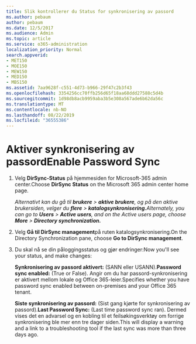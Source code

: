 ```yaml
---
title: Slik kontrollerer du Status for synkronisering av passord
ms.author: pebaum
author: pebaum
ms.date: 12/5/2017
ms.audience: Admin
ms.topic: article
ms.service: o365-administration
localization_priority: Normal
search.appverid:
- MET150
- MOE150
- MEW150
- MED150
- MBS150
ms.assetid: 7aa9628f-c551-4d73-b966-29f47c2b3f43
ms.openlocfilehash: 3354256cc70ffb256d65f18aa68ddd27588c5d4b
ms.sourcegitcommit: 1d98db8acb9959aba3b5e308a567ade6b62da56c
ms.translationtype: MT
ms.contentlocale: nb-NO
ms.lasthandoff: 08/22/2019
ms.locfileid: "36555386"
---
```

# <a name="enable-password-sync"></a><span data-ttu-id="f4e4f-102">Aktiver synkronisering av passord</span><span class="sxs-lookup"><span data-stu-id="f4e4f-102">Enable Password Sync</span></span>

1.  <span data-ttu-id="f4e4f-103">Velg **DirSync-Status** på hjemmesiden for Microsoft-365 admin center.</span><span class="sxs-lookup"><span data-stu-id="f4e4f-103">Choose **DirSync Status** on the Microsoft 365 admin center home page.</span></span> 
    
     <span data-ttu-id="f4e4f-104">*Alternativt kan du gå til **brukere** \> **aktive brukere**, og på den aktive brukersiden, velger du **flere** \> **katalogsynkronisering.***</span><span class="sxs-lookup"><span data-stu-id="f4e4f-104">*Alternately, you can go to **Users** \> **Active users**, and on the Active users page, choose **More** \> **Directory synchronization.***</span></span> 
    
2. <span data-ttu-id="f4e4f-105">Velg **Gå til DirSync management**på ruten katalogsynkronisering.</span><span class="sxs-lookup"><span data-stu-id="f4e4f-105">On the Directory Synchronization pane, choose **Go to DirSync management**.</span></span> 
    
3. <span data-ttu-id="f4e4f-106">Du skal nå se din påloggingsstatus og gjør endringer:</span><span class="sxs-lookup"><span data-stu-id="f4e4f-106">Now you'll see your status, and make changes:</span></span>
    
    <span data-ttu-id="f4e4f-107">**Synkronisering av passord aktivert:** (SANN eller USANN).</span><span class="sxs-lookup"><span data-stu-id="f4e4f-107">**Password sync enabled:** (True or False).</span></span> <span data-ttu-id="f4e4f-108">Angir om du har passord-synkronisering er aktivert mellom lokale og Office 365-leier.</span><span class="sxs-lookup"><span data-stu-id="f4e4f-108">Specifies whether you have password sync enabled between on-premises and your Office 365 tenant.</span></span> 
    
    <span data-ttu-id="f4e4f-109">**Siste synkronisering av passord:** (Sist gang kjørte for synkronisering av passord).</span><span class="sxs-lookup"><span data-stu-id="f4e4f-109">**Last Password Sync:** (Last time password sync ran).</span></span> <span data-ttu-id="f4e4f-110">Dermed vises det en advarsel og en kobling til et feilsøkingsverktøy om forrige synkronisering ble mer enn tre dager siden.</span><span class="sxs-lookup"><span data-stu-id="f4e4f-110">This will display a warning and a link to a troubleshooting tool if the last sync was more than three days ago.</span></span> 
    

